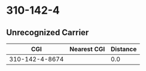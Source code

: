 # 310-142-4
## Unrecognized Carrier


| CGI | Nearest CGI | Distance |
|-----|-------------|----------|
| 310-142-4-8674 |  | 0.0 |
